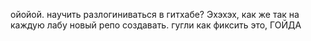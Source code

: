 ойойой. научить разлогиниваться в гитхабе? Эхэхэх, как же так на каждую лабу новый репо создавать. гугли как фиксить это, ГОЙДА
